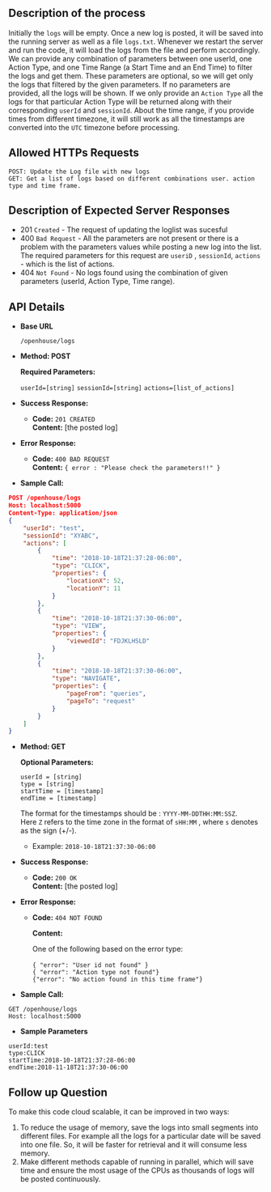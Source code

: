 ## Description of the process

Initially the `logs` will be empty. Once a new log is posted, it will be saved into the running server 
as well as a file `logs.txt`. Whenever we restart the server and run the code,
it will load the logs from the file and perform accordingly. We can provide any combination of parameters
between one userId, one Action Type, and one Time Range (a Start Time and an End Time) to filter the logs and get them. 
These parameters are optional, so we will get only the logs that filtered by the given parameters. If no parameters are
provided, all the logs will be shown. If we only provide an `Action Type` all the logs for that particular Action Type will be
returned along with their corresponding `userId` and `sessionId`. About the time range, if you provide times from different timezone,
it will still work as all the timestamps are converted into the `UTC` timezone before processing.

## Allowed HTTPs Requests

`POST: Update the Log file with new logs` <br />
`GET: Get a list of logs based on different combinations user. action type and time frame. `

## Description of Expected Server Responses

* 201 `Created` - The request of updating the loglist was sucesful
* 400 `Bad Request` - All the parameters are not present or there is a problem with the parameters 
values while posting a new log into the list. The required parameters for this request are 
`useriD` , `sessionId`, `actions` - which is the list of actions.
* 404 `Not Found` - No logs found using the combination of given parameters (userId, Action Type, Time range). 


## API Details

* **Base URL**

  `/openhouse/logs`

* **Method: POST**
  
  
   **Required Parameters:**
 
   `userId=[string]`
   `sessionId=[string]`
   `actions=[list_of_actions]`

* **Success Response:**
  

  * **Code:** `201 CREATED` <br />
    **Content:** [the posted log]
 
* **Error Response:**

  * **Code:** `400 BAD REQUEST`  <br />
    **Content:** `{ error : "Please check the parameters!!" }`

* **Sample Call:**

```json
POST /openhouse/logs
Host: localhost:5000
Content-Type: application/json 
{
	"userId": "test",
	"sessionId": "XYABC",
	"actions": [
		{
			"time": "2018-10-18T21:37:28-06:00",
			"type": "CLICK",
			"properties": {
				"locationX": 52,
				"locationY": 11
			}
		},
		{
			"time": "2018-10-18T21:37:30-06:00",
			"type": "VIEW",
			"properties": {
				"viewedId": "FDJKLHSLD"
			}
		},
		{
			"time": "2018-10-18T21:37:30-06:00",
			"type": "NAVIGATE",
			"properties": {
				"pageFrom": "queries",
				"pageTo": "request"
			}
		}
	]
}
```


* **Method: GET**
  
  
   **Optional Parameters:**
 
   `userId = [string]` <br />
   `type = [string]` <br />
   `startTime = [timestamp]`<br />
   `endTime = [timestamp]` <br />
   
  The format for the timestamps should be : `YYYY-MM-DDTHH:MM:SSZ`. <br />
   Here `Z` refers to the time zone in the format of `sHH:MM` , where `s` denotes as the sign (+/-).
   
   * Example: `2018-10-18T21:37:30-06:00`

* **Success Response:**
  
  * **Code:** `200 OK` <br />
    **Content:** [the posted log]
 
* **Error Response:**

  * **Code:** `404 NOT FOUND`  <br />
  
    **Content:**  
    
	One of the following based on the error type: <br />	
		 `{ "error": "User id not found" }` <br />
		 `{ "error": "Action type not found"}` <br />
		 `{"error": "No action found in this time frame"}` <br />

* **Sample Call:**

`GET /openhouse/logs` <br />
`Host: localhost:5000`

   * **Sample Parameters**
   
	userId:test
	type:CLICK
	startTime:2018-10-18T21:37:28-06:00
	endTime:2018-11-18T21:37:30-06:00


## Follow up Question

To make this code cloud scalable, it can be improved in two ways: 
1. To reduce the usage of memory, save the logs into small segments into different files. 
For example all the logs for a particular date will be saved into one file. So, it will 
be faster for retrieval and it will consume less memory.
2. Make different methods capable of running in parallel, which will save time and ensure the most usage of the CPUs as thousands of logs will be posted continuously. 



